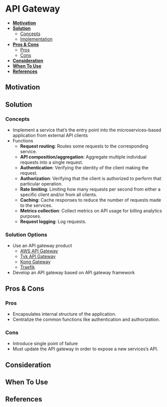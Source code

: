 # API Gateway

- [**Motivation**](#motivation)
- [**Solution**](#solution)
   - [Concepts](#concepts)
   - [Implementation](#implementation)
- [**Pros & Cons**](#pros--cons)
   - [Pros](#pros)
   - [Cons](#cons)
- [**Consideration**](#consideration)
- [**When To Use**](#when-to-use)
- [**References**](#references)

## Motivation

## Solution
### Concepts
- Implement a service that’s the entry point into the microservices-based application from external API clients
- Functions
   - **Request routing**: Routes some requests to the corresponding service.
   - **API composition/aggregation**: Aggregate multiple individual requests into a single request.
   - **Authentication**: Verifying the identity of the client making the request.
   - **Authorization**: Verifying that the client is authorized to perform that particular operation.
   - **Rate limiting**: Limiting how many requests per second from either a specific client and/or from all clients.
   - **Caching**: Cache responses to reduce the number of requests made to the services.
   - **Metrics collection**: Collect metrics on API usage for billing analytics purposes.
   - **Request logging**: Log requests.

### Solution Options
- Use an API gateway product
   - [AWS API Gateway](https://aws.amazon.com/api-gateway/)
   - [Tyk API Gateway](https://github.com/TykTechnologies/tyk)
   - [Kong Gateway](https://konghq.com/kong/)
   - [Traefik](https://docs.traefik.io/)
- Develop an API gateway based on API gateway framework


## Pros & Cons
### Pros
- Encapsulates internal structure of the application.
- Centralize the common functions like authentication and authorization.

### Cons
- Introduce single point of failure
- Must update the API gateway in order to expose a new services’s API.

## Consideration

## When To Use
## References
